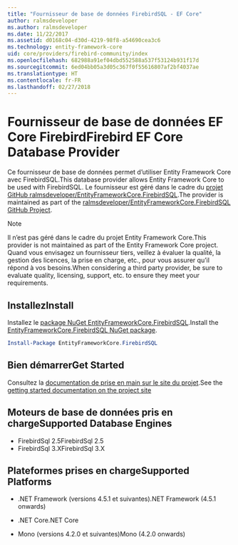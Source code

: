 ```yaml
---
title: "Fournisseur de base de données FirebirdSQL - EF Core"
author: ralmsdeveloper
ms.author: ralmsdeveloper
ms.date: 11/22/2017
ms.assetid: d0168c04-d30d-4219-98f8-a54690cea3c6
ms.technology: entity-framework-core
uid: core/providers/firebird-community/index
ms.openlocfilehash: 682988a91ef04dbd552588a537f53124b931f17d
ms.sourcegitcommit: 6ed04bb05a3d05c367f0f55616807af2bf4037ae
ms.translationtype: HT
ms.contentlocale: fr-FR
ms.lasthandoff: 02/27/2018
---
```

# <a name="firebird-ef-core-database-provider"></a><span data-ttu-id="a6a1e-102">Fournisseur de base de données EF Core Firebird</span><span class="sxs-lookup"><span data-stu-id="a6a1e-102">Firebird EF Core Database Provider</span></span>

<span data-ttu-id="a6a1e-103">Ce fournisseur de base de données permet d’utiliser Entity Framework Core avec FirebirdSQL.</span><span class="sxs-lookup"><span data-stu-id="a6a1e-103">This database provider allows Entity Framework Core to be used with FirebirdSQL.</span></span> <span data-ttu-id="a6a1e-104">Le fournisseur est géré dans le cadre du [projet GitHub ralmsdeveloper/EntityFrameworkCore.FirebirdSQL](https://github.com/ralmsdeveloper/EntityFrameworkCore.FirebirdSQL).</span><span class="sxs-lookup"><span data-stu-id="a6a1e-104">The provider is maintained as part of the [ralmsdeveloper/EntityFrameworkCore.FirebirdSQL GitHub Project](https://github.com/ralmsdeveloper/EntityFrameworkCore.FirebirdSQL).</span></span>

> [!NOTE]  
>
> <span data-ttu-id="a6a1e-105">Il n’est pas géré dans le cadre du projet Entity Framework Core.</span><span class="sxs-lookup"><span data-stu-id="a6a1e-105">This provider is not maintained as part of the Entity Framework Core project.</span></span> <span data-ttu-id="a6a1e-106">Quand vous envisagez un fournisseur tiers, veillez à évaluer la qualité, la gestion des licences, la prise en charge, etc., pour vous assurer qu’il répond à vos besoins.</span><span class="sxs-lookup"><span data-stu-id="a6a1e-106">When considering a third party provider, be sure to evaluate quality, licensing, support, etc. to ensure they meet your requirements.</span></span>

## <a name="install"></a><span data-ttu-id="a6a1e-107">Installez</span><span class="sxs-lookup"><span data-stu-id="a6a1e-107">Install</span></span>

<span data-ttu-id="a6a1e-108">Installez le [package NuGet EntityFrameworkCore.FirebirdSQL](https://www.nuget.org/packages/EntityFrameworkCore.FirebirdSQL).</span><span class="sxs-lookup"><span data-stu-id="a6a1e-108">Install the [EntityFrameworkCore.FirebirdSQL NuGet package](https://www.nuget.org/packages/EntityFrameworkCore.FirebirdSQL).</span></span>

``` powershell
Install-Package EntityFrameworkCore.FirebirdSQL
```

## <a name="get-started"></a><span data-ttu-id="a6a1e-109">Bien démarrer</span><span class="sxs-lookup"><span data-stu-id="a6a1e-109">Get Started</span></span>

<span data-ttu-id="a6a1e-110">Consultez la [documentation de prise en main sur le site du projet](https://github.com/ralmsdeveloper/EntityFrameworkCore.FirebirdSQL/wiki).</span><span class="sxs-lookup"><span data-stu-id="a6a1e-110">See the [getting started documentation on the project site](https://github.com/ralmsdeveloper/EntityFrameworkCore.FirebirdSQL/wiki)</span></span>

## <a name="supported-database-engines"></a><span data-ttu-id="a6a1e-111">Moteurs de base de données pris en charge</span><span class="sxs-lookup"><span data-stu-id="a6a1e-111">Supported Database Engines</span></span>

* <span data-ttu-id="a6a1e-112">FirebirdSql 2.5</span><span class="sxs-lookup"><span data-stu-id="a6a1e-112">FirebirdSql 2.5</span></span>
* <span data-ttu-id="a6a1e-113">FirebirdSql 3.X</span><span class="sxs-lookup"><span data-stu-id="a6a1e-113">FirebirdSql 3.X</span></span>

## <a name="supported-platforms"></a><span data-ttu-id="a6a1e-114">Plateformes prises en charge</span><span class="sxs-lookup"><span data-stu-id="a6a1e-114">Supported Platforms</span></span>

* <span data-ttu-id="a6a1e-115">.NET Framework (versions 4.5.1 et suivantes)</span><span class="sxs-lookup"><span data-stu-id="a6a1e-115">.NET Framework (4.5.1 onwards)</span></span>

* <span data-ttu-id="a6a1e-116">.NET Core</span><span class="sxs-lookup"><span data-stu-id="a6a1e-116">.NET Core</span></span>

* <span data-ttu-id="a6a1e-117">Mono (versions 4.2.0 et suivantes)</span><span class="sxs-lookup"><span data-stu-id="a6a1e-117">Mono (4.2.0 onwards)</span></span>
